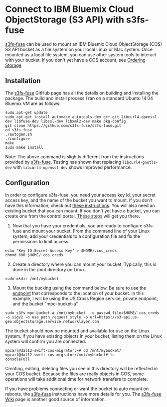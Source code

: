 # Connect to IBM Bluemix Cloud ObjectStorage (S3 API) with s3fs-fuse
[s3fs-fuse] can be used to mount an IBM Bluemix Cloud ObjectStorage (COS) S3 API bucket as a file system on your local Linux or Mac system. Once mounted as a local file system, you can use other system tools to interact with your bucket. If you don't yet have a COS account, see [Ordering Storage][order]

## Installation
The [s3fs-fuse] GitHub page has all the details on building and installing the package. The build and install process I ran on a standard Ubuntu 14.04 Bluemix VM are as follows:

```
sudo apt-get update
sudo apt-get install automake autotools-dev g++ git libcurl4-openssl-dev libfuse-dev libssl-dev libxml2-dev make pkg-config
git clone https://github.com/s3fs-fuse/s3fs-fuse.git
cd s3fs-fuse
./autogen.sh
./configure
make
sudo make install
```
Note: The above command is slightly different from the instructions provided by [s3fs-fuse][s3fs-fuse]. Testing has shown that replacing `libcurl4-gnutls-dev` with `libcurl4-openssl-dev` shows improved performance.

## Configuration
In order to configure s3fs-fuse, you need your access key id, your secret access key, and the name of the bucket you want to mount. If you don't have this information, check out [these instructions][creds]. You will also need an existing bucket that you can mount. If you don't yet have a bucket, you can create one from the control portal. [These steps][buckets] will get you there.

1. Now that you have your credentials, you are ready to configure s3fs-fuse and mount your bucket.
From the command line of your Linux system, add your credentials to a configuration file and fix the permissions to limit access.

```
echo "Key ID:Secret Access Key" > $HOME/.cos_creds
chmod 600 $HOME/.cos_creds
```

2. Create a directory where you can mount your bucket. Typically, this is done in the /mnt directory on Linux.
```
sudo mkdir /mnt/mybucket
```

3. Mount the bucking using the command below. Be sure to use the [endpoint][endpoints] that corresponds to the location of your bucket. In this example, I will be using the US Cross Region service, private endpoint, and the bucket "mpc-bucket-a"

```
sudo s3fs mpc-bucket-a /mnt/mybucket  -o passwd_file=$HOME/.cos_creds -o sigv2 -o use_path_request_style -o url=https://s3-api.us-geo.objectstorage.service.networklayer.com
```

The bucket should now be mounted and available for use on the Linux system. If you have existing objects in your bucket, listing them on the Linux system will confirm you are connected.
```
mpcarl@dal12-swift-cos-migrator:~# cd /mnt/mybucket/
mpcarl@dal12-swift-cos-migrator:/mnt/mybucket# ls
consoleFull
```


Creating, editing, deleting files you see in this directory will be reflected in your COS bucket. Because the files are really objects in COS, some operations will take additional time for network transfers to complete.

If you have problems connecting or want the bucket to auto mount on reboots, the [s3fs-fuse] instructions have more details for you. The [s3fs-fuse Wiki][s3fs-wiki] page is another good source of information.


[s3fs-fuse]:  https://github.com/s3fs-fuse/s3fs-fuse
[sl]: https://control.softlayer.com
[slos]: https://control.softlayer.com/storage/objectstorage
[creds]: find_os_credentials
[order]: https://ibm-public-cos.github.io/crs-docs/ordering-storage
[buckets]: https://ibm-public-cos.github.io/crs-docs/storing-and-retrieving-objects
[s3fs-wiki]: https://github.com/s3fs-fuse/s3fs-fuse/wiki
[endpoints]: https://ibm-public-cos.github.io/crs-docs/endpoints
